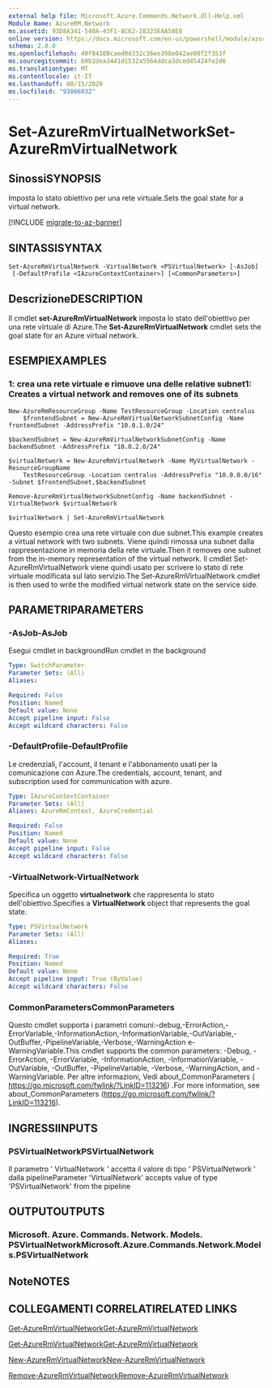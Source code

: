 ```yaml
---
external help file: Microsoft.Azure.Commands.Network.dll-Help.xml
Module Name: AzureRM.Network
ms.assetid: 93D8A341-540A-43F1-8C62-28323EAA58E0
online version: https://docs.microsoft.com/en-us/powershell/module/azurerm.network/set-azurermvirtualnetwork
schema: 2.0.0
ms.openlocfilehash: 40f84388caed0d332c36ee398e842ae00f2f353f
ms.sourcegitcommit: b9b2dea3441d1532a5564ddca3dced45424fe2d6
ms.translationtype: MT
ms.contentlocale: it-IT
ms.lasthandoff: 08/15/2020
ms.locfileid: "93866032"
---
```

# <span data-ttu-id="59129-101">Set-AzureRmVirtualNetwork</span><span class="sxs-lookup"><span data-stu-id="59129-101">Set-AzureRmVirtualNetwork</span></span>

## <span data-ttu-id="59129-102">Sinossi</span><span class="sxs-lookup"><span data-stu-id="59129-102">SYNOPSIS</span></span>
<span data-ttu-id="59129-103">Imposta lo stato obiettivo per una rete virtuale.</span><span class="sxs-lookup"><span data-stu-id="59129-103">Sets the goal state for a virtual network.</span></span>

[!INCLUDE [migrate-to-az-banner](../../includes/migrate-to-az-banner.md)]

## <span data-ttu-id="59129-104">SINTASSI</span><span class="sxs-lookup"><span data-stu-id="59129-104">SYNTAX</span></span>

```
Set-AzureRmVirtualNetwork -VirtualNetwork <PSVirtualNetwork> [-AsJob]
 [-DefaultProfile <IAzureContextContainer>] [<CommonParameters>]
```

## <span data-ttu-id="59129-105">Descrizione</span><span class="sxs-lookup"><span data-stu-id="59129-105">DESCRIPTION</span></span>
<span data-ttu-id="59129-106">Il cmdlet **set-AzureRmVirtualNetwork** imposta lo stato dell'obiettivo per una rete virtuale di Azure.</span><span class="sxs-lookup"><span data-stu-id="59129-106">The **Set-AzureRmVirtualNetwork** cmdlet sets the goal state for an Azure virtual network.</span></span>

## <span data-ttu-id="59129-107">ESEMPI</span><span class="sxs-lookup"><span data-stu-id="59129-107">EXAMPLES</span></span>

### <span data-ttu-id="59129-108">1: crea una rete virtuale e rimuove una delle relative subnet</span><span class="sxs-lookup"><span data-stu-id="59129-108">1: Creates a virtual network and removes one of its subnets</span></span>
```
New-AzureRmResourceGroup -Name TestResourceGroup -Location centralus
    $frontendSubnet = New-AzureRmVirtualNetworkSubnetConfig -Name frontendSubnet -AddressPrefix "10.0.1.0/24"

$backendSubnet = New-AzureRmVirtualNetworkSubnetConfig -Name backendSubnet -AddressPrefix "10.0.2.0/24"

$virtualNetwork = New-AzureRmVirtualNetwork -Name MyVirtualNetwork -ResourceGroupName 
    TestResourceGroup -Location centralus -AddressPrefix "10.0.0.0/16" -Subnet $frontendSubnet,$backendSubnet

Remove-AzureRmVirtualNetworkSubnetConfig -Name backendSubnet -VirtualNetwork $virtualNetwork

$virtualNetwork | Set-AzureRmVirtualNetwork
```

<span data-ttu-id="59129-109">Questo esempio crea una rete virtuale con due subnet.</span><span class="sxs-lookup"><span data-stu-id="59129-109">This example creates a virtual network with two subnets.</span></span> <span data-ttu-id="59129-110">Viene quindi rimossa una subnet dalla rappresentazione in memoria della rete virtuale.</span><span class="sxs-lookup"><span data-stu-id="59129-110">Then it removes one subnet from the in-memory representation of the virtual network.</span></span> <span data-ttu-id="59129-111">Il cmdlet Set-AzureRmVirtualNetwork viene quindi usato per scrivere lo stato di rete virtuale modificata sul lato servizio.</span><span class="sxs-lookup"><span data-stu-id="59129-111">The Set-AzureRmVirtualNetwork cmdlet is then used to write the modified virtual network state on the service side.</span></span>

## <span data-ttu-id="59129-112">PARAMETRI</span><span class="sxs-lookup"><span data-stu-id="59129-112">PARAMETERS</span></span>

### <span data-ttu-id="59129-113">-AsJob</span><span class="sxs-lookup"><span data-stu-id="59129-113">-AsJob</span></span>
<span data-ttu-id="59129-114">Esegui cmdlet in background</span><span class="sxs-lookup"><span data-stu-id="59129-114">Run cmdlet in the background</span></span>

```yaml
Type: SwitchParameter
Parameter Sets: (All)
Aliases: 

Required: False
Position: Named
Default value: None
Accept pipeline input: False
Accept wildcard characters: False
```

### <span data-ttu-id="59129-115">-DefaultProfile</span><span class="sxs-lookup"><span data-stu-id="59129-115">-DefaultProfile</span></span>
<span data-ttu-id="59129-116">Le credenziali, l'account, il tenant e l'abbonamento usati per la comunicazione con Azure.</span><span class="sxs-lookup"><span data-stu-id="59129-116">The credentials, account, tenant, and subscription used for communication with azure.</span></span>

```yaml
Type: IAzureContextContainer
Parameter Sets: (All)
Aliases: AzureRmContext, AzureCredential

Required: False
Position: Named
Default value: None
Accept pipeline input: False
Accept wildcard characters: False
```

### <span data-ttu-id="59129-117">-VirtualNetwork</span><span class="sxs-lookup"><span data-stu-id="59129-117">-VirtualNetwork</span></span>
<span data-ttu-id="59129-118">Specifica un oggetto **virtualnetwork** che rappresenta lo stato dell'obiettivo.</span><span class="sxs-lookup"><span data-stu-id="59129-118">Specifies a **VirtualNetwork** object that represents the goal state.</span></span>

```yaml
Type: PSVirtualNetwork
Parameter Sets: (All)
Aliases: 

Required: True
Position: Named
Default value: None
Accept pipeline input: True (ByValue)
Accept wildcard characters: False
```

### <span data-ttu-id="59129-119">CommonParameters</span><span class="sxs-lookup"><span data-stu-id="59129-119">CommonParameters</span></span>
<span data-ttu-id="59129-120">Questo cmdlet supporta i parametri comuni:-debug,-ErrorAction,-ErrorVariable,-InformationAction,-InformationVariable,-OutVariable,-OutBuffer,-PipelineVariable,-Verbose,-WarningAction e-WarningVariable.</span><span class="sxs-lookup"><span data-stu-id="59129-120">This cmdlet supports the common parameters: -Debug, -ErrorAction, -ErrorVariable, -InformationAction, -InformationVariable, -OutVariable, -OutBuffer, -PipelineVariable, -Verbose, -WarningAction, and -WarningVariable.</span></span> <span data-ttu-id="59129-121">Per altre informazioni, Vedi about_CommonParameters ( https://go.microsoft.com/fwlink/?LinkID=113216) .</span><span class="sxs-lookup"><span data-stu-id="59129-121">For more information, see about_CommonParameters (https://go.microsoft.com/fwlink/?LinkID=113216).</span></span>

## <span data-ttu-id="59129-122">INGRESSI</span><span class="sxs-lookup"><span data-stu-id="59129-122">INPUTS</span></span>

### <span data-ttu-id="59129-123">PSVirtualNetwork</span><span class="sxs-lookup"><span data-stu-id="59129-123">PSVirtualNetwork</span></span>
<span data-ttu-id="59129-124">Il parametro ' VirtualNetwork ' accetta il valore di tipo ' PSVirtualNetwork ' dalla pipeline</span><span class="sxs-lookup"><span data-stu-id="59129-124">Parameter 'VirtualNetwork' accepts value of type 'PSVirtualNetwork' from the pipeline</span></span>

## <span data-ttu-id="59129-125">OUTPUT</span><span class="sxs-lookup"><span data-stu-id="59129-125">OUTPUTS</span></span>

### <span data-ttu-id="59129-126">Microsoft. Azure. Commands. Network. Models. PSVirtualNetwork</span><span class="sxs-lookup"><span data-stu-id="59129-126">Microsoft.Azure.Commands.Network.Models.PSVirtualNetwork</span></span>

## <span data-ttu-id="59129-127">Note</span><span class="sxs-lookup"><span data-stu-id="59129-127">NOTES</span></span>

## <span data-ttu-id="59129-128">COLLEGAMENTI CORRELATI</span><span class="sxs-lookup"><span data-stu-id="59129-128">RELATED LINKS</span></span>

[<span data-ttu-id="59129-129">Get-AzureRmVirtualNetwork</span><span class="sxs-lookup"><span data-stu-id="59129-129">Get-AzureRmVirtualNetwork</span></span>](./Get-AzureRmVirtualNetwork.md)

[<span data-ttu-id="59129-130">Get-AzureRmVirtualNetwork</span><span class="sxs-lookup"><span data-stu-id="59129-130">Get-AzureRmVirtualNetwork</span></span>](./Get-AzureRmVirtualNetwork.md)

[<span data-ttu-id="59129-131">New-AzureRmVirtualNetwork</span><span class="sxs-lookup"><span data-stu-id="59129-131">New-AzureRmVirtualNetwork</span></span>](./New-AzureRmVirtualNetwork.md)

[<span data-ttu-id="59129-132">Remove-AzureRmVirtualNetwork</span><span class="sxs-lookup"><span data-stu-id="59129-132">Remove-AzureRmVirtualNetwork</span></span>](./Remove-AzureRmVirtualNetwork.md)


